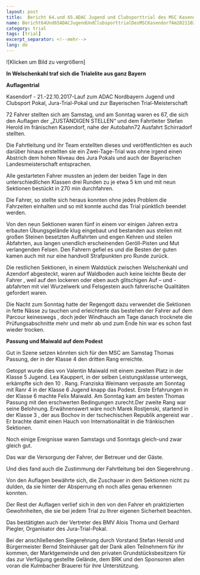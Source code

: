 ```yaml
---
layout: post
title:  Bericht 64.und 65.ADAC Jugend und Clubsporttrial des MSC Kasendorf am 20./21.10.2017
name: Bericht64Und65ADACJugendUndClubsporttrialDesMSCKasendorfAm2021102017
category: trial
tags: [trial]
excerpt_separator: <!--mehr-->
lang: de
---
```

![Klicken um Bild zu vergrößern]

**In Welschenkahl traf sich die Trialelite aus ganz Bayern**

<!--mehr-->

**Auflagentrial**


Kasendorf - 21.-22.10.2017-Lauf zum ADAC Nordbayern Jugend und Clubsport Pokal, Jura-Trial-Pokal und zur Bayerischen Trial-Meisterschaft

72  Fahrer stellten sich am Samstag, und am Sonntag waren es 67, die sich den Auflagen der „ZUSTÄNDIGEN STELLEN“ und dem Fahrtleiter Stefan Herold im fränischen Kasendorf, nahe der Autobahn72 Ausfahrt Schirradorf stellten.

<!--mehr-->

Die
Fahrtleitung
und
ihr
Team
erstellten
dieses
und
veröffentlichten
es
auch
darüber
hinaus
erstellten
sie
ein
Zwei-Tage-Trial
was
ohne
irgend
einen
Abstrich
dem
hohen
Niveau
des
Jura
Pokals
und
auch der Bayerischen Landesmeisterschaft entsprachen.

Alle
gestarteten
Fahrer
mussten
an
jedem
der
beiden
Tage
in
den
unterschiedlichen
Klassen
drei
Runden
zu
je
etwa
5
km
und
mit
neun
Sektionen
bestückt
in
270
min
durchfahren.

Die
Fahrer,
so
stellte
sich
heraus
konnten
ohne
jedes
Problem
die
Fahrzeiten
einhalten
und
so
mit
konnte auchd das Trial pünktlich beendet werden.

Von
den
neun
Sektionen
waren
fünf
in
einem
vor
einigen
Jahren
extra
erbauten
Übungsgelände
klug
eingebaut
und
bestanden
aus
steilen
mit
großen
Steinen
besetzten
Auffahrten
und
engen
Kehren
und
steilen
Abfahrten,
aus
langen
unendlich
erscheinenden
Geröll-Pisten
und
Mut
verlangenden
Felsen.
Den
Fahrern
gefiel
es
und
die
Besten
der
guten
kamen
auch
mit
nur
eine
handvoll
Strafpunkten
pro
Runde
zurück.

Die
restlichen
Sektionen,
in
einem
Waldstück
zwischen
Welschenkahl
und
Azendorf
abgesteckt,
waren
auf
Waldboden
auch
keine
leichte
Beute
der
Fahrer
,
weil
auf
den
lockeren
oder
eben
auch
glitschigen
Auf
–
und
-abfahrten
mit
viel
Wurzelwerk
und
Felsgestein
auch
fahrerische
Qualitäten gefordert waren.

Die
Nacht
zum
Sonntag
hatte
der
Regengott
dazu
verwendet
die
Sektionen
in
fette
Nässe
zu
tauchen
und
erleichterte
das
bestehen
der
Fahrer
auf
dem
Parcour
keineswegs
,
doch
jeder
Windhauch
am
Tage
danach
trocknete
die
Prüfungsabschnitte
mehr
und
mehr
ab
und
zum
Ende
hin war es schon fast wieder trocken.

**Passung und Maiwald auf dem Podest**

Gut
in
Szene
setzen
könnten
sich
für
den
MSC
am
Samstag
Thomas
Passung,
der
in
der
Klasse
4
den
dritten
Rang
erreichte.

Getoppt
wurde
dies
von
Valentin
Maiwald
mit
einem
zweiten
Platz
in
der
Klasse
5
Jugend.
Lea
Kauppert,
in
der
selben
Leistungsklasse
unterwegs,
erkämpfte
sich
den
10
.
Rang.
Franziska Weimann verpasste am Sonntag mit Ranr 4 in der Klasse 6 Jugend knapp das Podest.
Erste
Erfahrungen
in
der
Klasse
6
machte
Felix
Maiwald.
Am
Sonntag
kam
am
besten
Thomas
Passung
mit
den
erschwerten
Bedingungen zurecht.Der zweite Rang war seine Belohnung.
Erwähnenswert
wäre
noch
Marek
Rostjenski,
startend
in
der
Klasse
3
,
der
aus
Bochov
in
der
tschechischen
Republik
angereist
war
.
Er
brachte
damit einen Hauch von Internationalität in die fränkischen Sektionen.

Noch
einige
Ereignisse
waren
Samstags
und
Sonntags
gleich-und
zwar
gleich
gut.

Das
war
die
Versorgung
der
Fahrer,
der
Betreuer
und
der
Gäste.

Und
dies
fand
auch
die
Zustimmung
der
Fahrtleitung
bei
den
Siegerehrung
.

Von
den
Auflagen
bewährte
sich,
die
Zuschauer
in
dem
Sektionen
nicht
zu
dulden,
da
sie
hinter
der
Absperrung
eh
noch
alles
genau
erkennen
konnten.

Der
Rest
der
Auflagen
verlief
sich
in
den
von
den
Fahrer
eh
praktizierten
Gewohnheiten,
die
sie
bei
jedem
Trial
zu
Ihrer
eigenen
Sicherheit
beachten.

Das
bestätigten
auch
der
Vertreter
des
BMV
Alois Thoma und Gerhard Piegler, Organisator des Jura-Trial-Pokal.

Bei der anschließenden Siegerehrung durch Vorstand Stefan Herold und Bürgermeister Bernd Steinhäuser galt der Dank allen Teilnehmern für ihr kommen, der Marktgemeinde und den privaten Grundstücksbesitzern für das zur Verfügung gestellte Gelände, dem BRK und den Sponsoren allen voran die Kulmbacher Brauerei für ihre Unterstützung.

